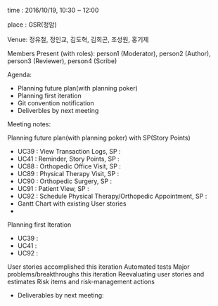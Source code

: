 time : 2016/10/19, 10:30 ~ 12:00

place : GSR(청암)

Venue: 정유철, 정인교, 김도혁, 김희곤, 조성원, 홍기제

Members Present (with roles): person1 (Moderator), person2 (Author), person3 (Reviewer), person4 (Scribe)

Agenda:
- Planning future plan(with planning poker)
- Planning first iteration
- Git convention notification
- Deliverbles by next meeting

Meeting notes:
  
Planning future plan(with planning poker) with SP(Story Points)
- UC39 : View Transaction Logs, SP : 
- UC41 : Reminder, Story Points, SP :
- UC88 : Orthopedic Office Visit, SP :
- UC89 : Physical Therapy Visit, SP :
- UC90 : Orthopedic Surgery, SP :
- UC91 : Patient View, SP :
- UC92 : Schedule Physical Therapy/Orthopedic Appointment, SP :
- Gantt Chart with existing User stories
- 

Planning first Iteration
- UC39 : 
- UC41 :
- UC92 :



User stories accomplished this iteration
Automated tests
Major problems/breakthroughs this iteration
Reevaluating user stories and estimates
Risk items and risk-management actions
- Deliverables by next meeting: